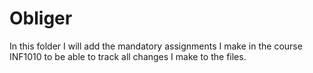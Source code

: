 # Obliger
In this folder I will add the mandatory assignments I make in the course INF1010 to be able to track all changes I make to the files. 
